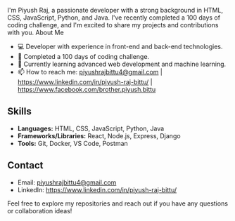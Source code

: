 I'm Piyush Raj, a passionate developer with a strong background in HTML, CSS, JavaScript, Python, and Java. I've recently completed a 100 days of coding challenge, 
and I'm excited to share my projects and contributions with you.
About Me
- 💻 Developer with experience in front-end and back-end technologies.
- 🚀 Completed a 100 days of coding challenge.
- 🌱 Currently learning advanced web development and machine learning.
- 📫 How to reach me: piyushrajbittu4@gmail.com | https://www.linkedin.com/in/piyush-raj-bittu/ | https://www.facebook.com/brother.piyush.bittu
## Skills
- **Languages:** HTML, CSS, JavaScript, Python, Java
- **Frameworks/Libraries:** React, Node.js, Express, Django
- **Tools:** Git, Docker, VS Code, Postman
## Contact
- Email: piyushrajbittu4@gmail.com
- LinkedIn: https://www.linkedin.com/in/piyush-raj-bittu/


Feel free to explore my repositories and reach out if you have any questions or collaboration ideas!
